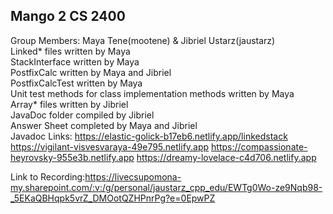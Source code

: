 Mango 2 CS 2400
---------------
Group Members: Maya Tene(mootene) & Jibriel Ustarz(jaustarz) \
Linked* files written by Maya \
StackInterface written by Maya \
PostfixCalc written by Maya and Jibriel \
PostfixCalcTest written by Maya \
Unit test methods for class implementation methods written by Maya \
Array* files written by Jibriel \
JavaDoc folder compiled by Jibriel \
Answer Sheet completed by Maya and Jibriel \
Javadoc Links:
https://elastic-golick-b17eb6.netlify.app/linkedstack
https://vigilant-visvesvaraya-49e795.netlify.app
https://compassionate-heyrovsky-955e3b.netlify.app
https://dreamy-lovelace-c4d706.netlify.app


Link to Recording:https://livecsupomona-my.sharepoint.com/:v:/g/personal/jaustarz_cpp_edu/EWTg0Wo-ze9Nqb98-_5EKaQBHqpk5vrZ_DMOotQZHPnrPg?e=0EpwPZ


